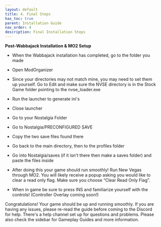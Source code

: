 ```yaml
---
layout: default
title: 4. Final Steps
has_toc: true
parent: Installation Guide
nav_order: 4
description: Final Installation Steps
---
```


**Post-Wabbajack Installation & MO2 Setup**

* When the Wabbajack installation has completed, go to the folder you made

* Open ModOrganizer

* Since your directories may not match mine, you may need to set them up yourself. Go to Edit and make sure the NVSE directory is in the Stock Game folder pointing to the nvse_loader.exe

* Run the launcher to generate ini's

* Close launcher

* Go to your Nostalgia Folder

* Go to Nostalgia/PRECONFIGURED SAVE

* Copy the two save files found there

* Go back to the main directory, then to the profiles folder

* Go into Nostalgia/saves (if it isn't there then make a saves folder) and paste the files inside

* After doing this your game should run smoothly! Run New Vegas through MO2. You will likely receive a popup asking you would like to clear a read only flag. Make sure you choose “Clear Read Only Flag”.

* When in game be sure to press INS and familiarize yourself with the controls! (Controller Overlay coming soon!)

Congratulations! Your game should be up and running smoothly. If you are having any issues, please re-read the guide before coming to the Discord for help. There's a help channel set up for questions and problems. Please also check the sidebar for Gameplay Guides and more information.
